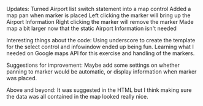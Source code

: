 Updates:
Turned Airport list switch statement into a map control
Added a map pan when marker is placed
Left clicking the marker will bring up the Airport Information
Right clicking the marker will remove the marker
Made map a bit larger now that the static Airport Information isn't needed

Interesting things about the code:
Using underscore to create the template for the select control and infowindow ended up being fun.
Learning what I needed on Google maps API for this exercise and handling of the markers.

Suggestions for improvement:
Maybe add some settings on whether panning to marker would be automatic, or display information when marker was placed.

Above and beyond:
It was suggested in the HTML but I think making sure the data was all contained in the map looked really nice.
